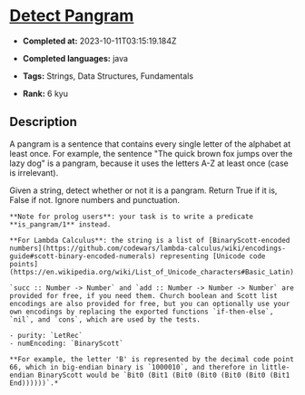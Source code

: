# [Detect Pangram](https://www.codewars.com/kata/545cedaa9943f7fe7b000048)

- **Completed at:** 2023-10-11T03:15:19.184Z

- **Completed languages:** java

- **Tags:** Strings, Data Structures, Fundamentals

- **Rank:** 6 kyu

## Description

A pangram is a sentence that contains every single letter of the alphabet at least once. For example, the sentence "The quick brown fox jumps over the lazy dog" is a pangram, because it uses the letters A-Z at least once (case is irrelevant). 

Given a string, detect whether or not it is a pangram. Return True if it is, False if not. Ignore numbers and punctuation.

```if:prolog
**Note for prolog users**: your task is to write a predicate **is_pangram/1** instead.
```
```if:lambdacalc
**For Lambda Calculus**: the string is a list of [BinaryScott-encoded numbers](https://github.com/codewars/lambda-calculus/wiki/encodings-guide#scott-binary-encoded-numerals) representing [Unicode code points](https://en.wikipedia.org/wiki/List_of_Unicode_characters#Basic_Latin).*

`succ :: Number -> Number` and `add :: Number -> Number -> Number` are provided for free, if you need them. Church boolean and Scott list encodings are also provided for free, but you can optionally use your own encodings by replacing the exported functions `if-then-else`, `nil`, and `cons`, which are used by the tests.

- purity: `LetRec`
- numEncoding: `BinaryScott`

**For example, the letter 'B' is represented by the decimal code point 66, which in big-endian binary is `1000010`, and therefore in little-endian BinaryScott would be `Bit0 (Bit1 (Bit0 (Bit0 (Bit0 (Bit0 (Bit1 End))))))`.*
```
